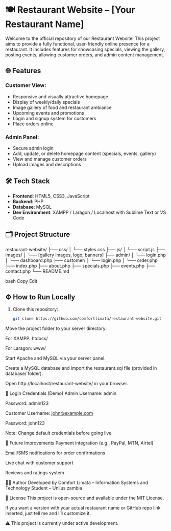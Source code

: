 # 🍽️ Restaurant Website – [Your Restaurant Name]

Welcome to the official repository of our Restaurant Website! This project aims to provide a fully functional, user-friendly online presence for a restaurant. It includes features for showcasing specials, viewing the gallery, posting events, allowing customer orders, and admin content management.

## 🌐 Features

### Customer View:
- Responsive and visually attractive homepage
- Display of weekly/daily specials
- Image gallery of food and restaurant ambiance
- Upcoming events and promotions
- Login and signup system for customers
- Place orders online

### Admin Panel:
- Secure admin login
- Add, update, or delete homepage content (specials, events, gallery)
- View and manage customer orders
- Upload images and descriptions

## 🛠️ Tech Stack

- **Frontend**: HTML5, CSS3, JavaScript
- **Backend**: PHP
- **Database**: MySQL
- **Dev Environment**: XAMPP / Laragon / Localhost with Sublime Text or VS Code

## 🗂️ Project Structure

restaurant-website/
├── css/
│ └── styles.css
├── js/
│ └── script.js
├── images/
│ └── [gallery images, logo, banners]
├── admin/
│ └── login.php
│ └── dashboard.php
├── customer/
│ └── login.php
│ └── order.php
├── index.php
├── about.php
├── specials.php
├── events.php
├── contact.php
└── README.md

bash
Copy
Edit

## ⚙️ How to Run Locally

1. Clone this repository:
   ```bash
   git clone https://github.com/comfortlimata/restaurant-website.git
Move the project folder to your server directory:

For XAMPP: htdocs/

For Laragon: www/

Start Apache and MySQL via your server panel.

Create a MySQL database and import the restaurant.sql file (provided in database/ folder).

Open http://localhost/restaurant-website/ in your browser.

🔐 Login Credentials (Demo)
Admin
Username: admin

Password: admin123

Customer
Username: john@example.com

Password: john123

Note: Change default credentials before going live.

🚀 Future Improvements
Payment integration (e.g., PayPal, MTN, Airtel)

Email/SMS notifications for order confirmations

Live chat with customer support

Reviews and ratings system

🧑‍💻 Author
Developed by Comfort Limata – Information Systems and Technology Student – Unilus zambia

📄 License
This project is open-source and available under the MIT License.
 
If you want a version with your actual restaurant name or GitHub repo link inserted, just tell me and I’ll customize it.

⚠️ This project is currently under active development.
